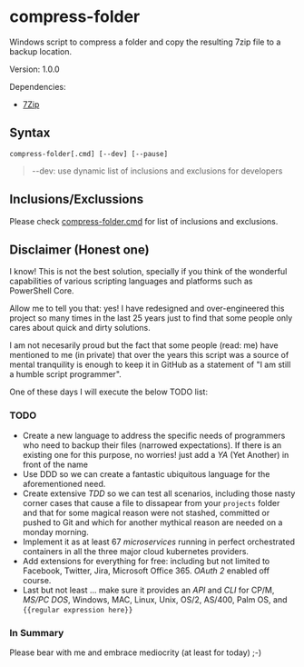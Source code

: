 # compress-folder

Windows script to compress a folder and copy the resulting 7zip file to a backup location.

Version: 1.0.0

Dependencies:

- [7Zip](http://www.7-zip.org/)

## Syntax

```shell
compress-folder[.cmd] [--dev] [--pause]
```

> --dev: use dynamic list of inclusions and exclusions for developers
  
## Inclusions/Exclussions

Please check [compress-folder.cmd](./compress-folder.cmd) for list of inclusions and exclusions.

## Disclaimer (Honest one)

I know! This is not the best solution, specially if you think of the wonderful capabilities of various scripting languages and platforms such as PowerShell Core.

Allow me to tell you that: yes! I have redesigned and over-engineered this project so many times in the last 25 years just to find that some people only cares about quick and dirty solutions.

I am not necesarily proud but the fact that some people (read: me) have mentioned to me (in private) that over the years this script was a source of mental tranquility is enough to keep it in GitHub as a statement of "I am still a humble script programmer".

One of these days I will execute the below TODO list:

### TODO

- Create a new language to address the specific needs of programmers who need to backup their files (narrowed expectations). If there is an existing one for this purpose, no worries! just add a *YA* (Yet Another) in front of the name
- Use DDD so we can create a fantastic ubiquitous language for the aforementioned need.
- Create extensive *TDD* so we can test all scenarios, including those nasty corner cases that cause a file to dissapear from your `projects` folder and that for some magical reason were not stashed, committed or pushed to Git and which for another mythical reason are needed on a monday morning.
- Implement it as at least 67 *microservices* running in perfect orchestrated containers in all the three major cloud kubernetes providers.
- Add extensions for everything for free: including but not limited to Facebook, Twitter, Jira, Microsoft Office 365. *OAuth 2* enabled off course.
- Last but not least ... make sure it provides an *API* and *CLI* for CP/M, *MS/PC DOS*, Windows, MAC, Linux, Unix, OS/2, AS/400, Palm OS, and `{{regular expression here}}`

### In Summary

Please bear with me and embrace mediocrity (at least for today) ;-)
